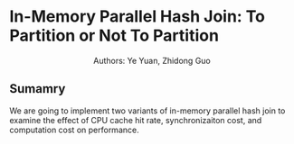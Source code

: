 # In-Memory Parallel Hash Join: To Partition or Not To Partition

<center>Authors: Ye Yuan, Zhidong Guo</center>

## Sumamry

We are going to implement two variants of in-memory parallel hash join to examine the effect of CPU cache hit rate, synchronizaiton cost, and computation cost on performance.
